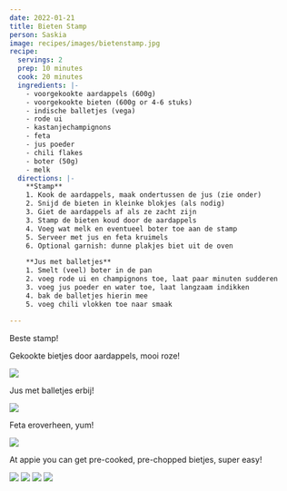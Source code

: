 ```yaml
---
date: 2022-01-21
title: Bieten Stamp
person: Saskia
image: recipes/images/bietenstamp.jpg
recipe:
  servings: 2
  prep: 10 minutes
  cook: 20 minutes
  ingredients: |-
    - voorgekookte aardappels (600g)
    - voorgekookte bieten (600g or 4-6 stuks)
    - indische balletjes (vega)
    - rode ui
    - kastanjechampignons
    - feta
    - jus poeder
    - chili flakes
    - boter (50g)
    - melk
  directions: |-
    **Stamp**
    1. Kook de aardappels, maak ondertussen de jus (zie onder)
    2. Snijd de bieten in kleinke blokjes (als nodig)
    3. Giet de aardappels af als ze zacht zijn
    3. Stamp de bieten koud door de aardappels
    4. Voeg wat melk en eventueel boter toe aan de stamp
    5. Serveer met jus en feta kruimels
    6. Optional garnish: dunne plakjes biet uit de oven

    **Jus met balletjes**
    1. Smelt (veel) boter in de pan
    2. voeg rode ui en champignons toe, laat paar minuten sudderen
    3. voeg jus poeder en water toe, laat langzaam indikken
    4. bak de balletjes hierin mee
    5. voeg chili vlokken toe naar smaak

---
```


Beste stamp!

Gekookte bietjes door aardappels, mooi roze!

![]({{site.baseurl}}/recipes/images/bietenstamp-pre.jpg)

Jus met balletjes erbij!

![]({{site.baseurl}}/recipes/images/bietenstamp-jus.jpg)

Feta eroverheen, yum!

![]({{site.baseurl}}/recipes/images/bietenstamp.jpg)


At appie you can get pre-cooked, pre-chopped bietjes, super easy!

![]({{site.baseurl}}/recipes/images/stamppot-aardappels.jpeg)
![]({{site.baseurl}}/recipes/images/bieten-voor-stamp.jpeg)
![]({{site.baseurl}}/recipes/images/bieteb.jpeg)
![]({{site.baseurl}}/recipes/images/indische-balletjes.jpeg)


